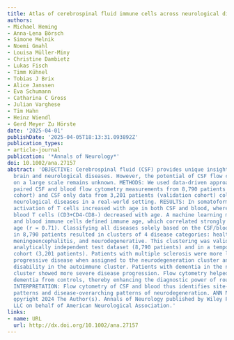 ```yaml
---
title: Atlas of cerebrospinal fluid immune cells across neurological diseases.
authors:
- Michael Heming
- Anna-Lena Börsch
- Simone Melnik
- Noemi Gmahl
- Louisa Müller-Miny
- Christine Dambietz
- Lukas Fisch
- Timm Kühnel
- Tobias J Brix
- Alice Janssen
- Eva Schumann
- Catharina C Gross
- Julian Varghese
- Tim Hahn
- Heinz Wiendl
- Gerd Meyer Zu Hörste
date: '2025-04-01'
publishDate: '2025-04-05T18:13:31.093892Z'
publication_types:
- article-journal
publication: '*Annals of Neurology*'
doi: 10.1002/ana.27157
abstract: 'OBJECTIVE: Cerebrospinal fluid (CSF) provides unique insights into the
  brain and neurological diseases. However, the potential of CSF flow cytometry applied
  on a large scale remains unknown. METHODS: We used data-driven approaches to analyze
  paired CSF and blood flow cytometry measurements from 8,790 patients (discovery
  cohort) and CSF only data from 3,201 patients (validation cohort) collected across
  neurological diseases in a real-world setting. RESULTS: In somatoform controls (n = 788),
  activation of T cells increased with age in both CSF and blood, whereas double negative
  blood T cells (CD3+CD4-CD8-) decreased with age. A machine learning model of CSF
  and blood immune cells defined immune age, which correlated strongly with true biological
  age (r = 0.71). Classifying all diseases solely based on the CSF/blood parameters
  in 8,790 patients resulted in clusters of 4 disease categories: healthy, autoimmune,
  meningoencephalitis, and neurodegenerative. This clustering was validated in an
  analytically independent test dataset (8,790 patients) and in a temporally independent
  cohort (3,201 patients). Patients with multiple sclerosis were more likely to have
  progressive disease when assigned to the neurodegeneration cluster and to have lower
  disability in the autoimmune cluster. Patients with dementia in the neurodegeneration
  cluster showed more severe disease progression. Flow cytometry helped differentiate
  dementia from controls, thereby enhancing the diagnostic power of routine CSF diagnostics.
  INTERPRETATION: Flow cytometry of CSF and blood thus identifies site-specific aging
  patterns and disease-overarching patterns of neurodegeneration. ANN NEUROL 2025;97:779-790.
  o̧pyright 2024 The Author(s). Annals of Neurology published by Wiley Periodicals
  LLC on behalf of American Neurological Association.'
links:
- name: URL
  url: http://dx.doi.org/10.1002/ana.27157
---
```


